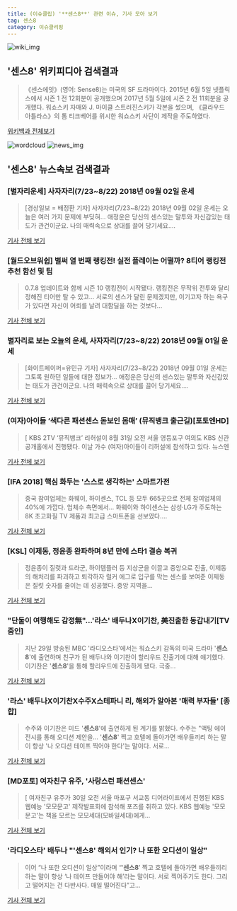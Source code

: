 ```yaml
---
title: (이슈클립) '**센스8**' 관련 이슈, 기사 모아 보기
tag: 센스8
category: 이슈클리핑
---
```

![wiki_img](https://user-images.githubusercontent.com/42597476/44503234-41136a80-a6d0-11e8-9071-6fc6418eafe4.png)
## **'**센스8**'** 위키피디아 검색결과
>《센스에잇》(영어: Sense8)는 미국의 SF 드라마이다. 2015년 6월 5일 넷플릭스에서 시즌 1 전 12회분이 공개했으며 2017년 5월 5일에 시즌 2 전 11회분을 공개했다. 워쇼스키 자매와 J. 마이클 스트러진스키가 각본을 썼으며, 《클라우드 아틀라스》의 톰 티크베어를 위시한 워쇼스키 사단이 제작을 주도하였다.

<a href="https://ko.wikipedia.org/wiki/센스8" target="_blank">위키백과 전체보기</a>

![wordcloud](https://s3.ap-northeast-2.amazonaws.com/lyrics101-wordcloud/2018-09-02-1535851024.png)
![news_img](https://user-images.githubusercontent.com/42597476/44507050-1206f400-a6e4-11e8-8d98-7ffbfebb353f.png)
## **'**센스8**'** 뉴스속보 검색결과
### [별자리운세] 사자자리(7/23~8/22) 2018년 09월 02일 운세

>[경상일보 = 배정환 기자] 사자자리(7/23~8/22) 2018년 09월 02일 운세는 오늘은 여러 가지 문제에 부딪혀... 애정운은 당신의 센스있는 말투와 자신감있는 태도가 관건이군요. 나의 매력속으로 상대를 끌어 당기세요....

<a href="http://www.ksilbo.co.kr/news/articleView.html?idxno=657041" target="_blank">기사 전체 보기</a>

### [월드오브워쉽] 벌써 열 번째 랭킹전! 실전 플레이는 어떨까? 8티어 랭킹전 추천 함선 및 팁

>0.7.8 업데이트와 함께 시즌 10 랭킹전이 시작됐다. 랭킹전은 무작위 전투와 달리 정해진 티어만 탈 수 있고... 서로의 센스가 달린 문제겠지만, 이기고자 하는 욕구가 있다면 자신이 어뢰를 날려 대함딜을 하는 것보다...

<a href="http://www.inven.co.kr/webzine/news/?news=206378&site=wows" target="_blank">기사 전체 보기</a>

### 별자리로 보는 오늘의 운세, 사자자리(7/23~8/22) 2018년 09월 01일 운세

>[화이트페이퍼=유민규 기자] 사자자리(7/23~8/22) 2018년 09월 01일 운세는 그토록 원하던 일들에 대한 정보가... 애정운은 당신의 센스있는 말투와 자신감있는 태도가 관건이군요. 나의 매력속으로 상대를 끌어 당기세요....

<a href="http://www.whitepaper.co.kr/news/articleView.html?idxno=112888" target="_blank">기사 전체 보기</a>

### (여자)아이들 ‘색다른 패션센스 돋보인 몸매’ (뮤직뱅크 출근길)[포토엔HD]

>[ KBS 2TV ‘뮤직뱅크’ 리허설이 8월 31일 오전 서울 영등포구 여의도 KBS 신관 공개홀에서 진행됐다. 이날 가수 (여자)아이들이 리허설에 참석하고 있다. 뉴스엔

<a href="http://www.newsen.com/news_view.php?uid=201808310850091510" target="_blank">기사 전체 보기</a>

### [IFA 2018] 핵심 화두는 '스스로 생각하는' 스마트가전

>중국 참여업체는 화웨이, 하이센스, TCL 등 모두 665곳으로 전체 참여업체의 40%에 가깝다. 업체수 측면에서... 화웨이와 하이센스는 삼성·LG가 주도하는 8K 초고화질 TV 제품과 최고급 스마트폰을 선보였다....

<a href="http://www.straightnews.co.kr/news/articleView.html?idxno=34602" target="_blank">기사 전체 보기</a>

### [KSL] 이제동, 정윤종 완파하며 8년 만에 스타1 결승 복귀

>정윤종이 질럿과 드라군, 하이템플러 등 지상군을 이끌고 중앙으로 진출, 이제동의 해처리를 파괴하고 퇴각하자 럴커 에그로 입구를 막는 센스를 보여준 이제동은 질럿 숫자를 줄이는 데 성공했다. 중앙 지역을...

<a href="http://www.dailyesports.com/view.php?ud=2018083020293934433cf949c6b9_27" target="_blank">기사 전체 보기</a>

### "단둘이 여행해도 감정無"…'라스' 배두나X이기찬, 美진출한 동갑내기[TV줌인]

>지난 29일 방송된 MBC '라디오스타'에서는 워쇼스키 감독의 미국 드라마 '**센스8**'에 출연하며 친구가 된 배두나와 이기찬이 할리우드 진출기에 대해 얘기했다. 이기찬은 '**센스8**'을 통해 할리우드에 진출하게 됐다. 극중...

<a href="http://www.tvreport.co.kr/?c=news&m=newsview&idx=1077152" target="_blank">기사 전체 보기</a>

### '라스' 배두나X이기찬X수주X스테파니 리, 해외가 알아본 '매력 부자들' [종합]

>수주와 이기찬은 미드 '**센스8**'에 출연하게 된 계기를 밝혔다. 수주는 "액팅 에이전시를 통해 오디션 제안을... '**센스8**' 찍고 호텔에 돌아가면 배우들끼리 하는 말이 항상 '나 오디션 테이프 찍어야 한다'는 말이다. 서로...

<a href="http://www.osen.co.kr/article/G1110977992" target="_blank">기사 전체 보기</a>

### [MD포토] 여자친구 유주, '사랑스런 패션센스'

>[ 여자친구 유주가 30일 오전 서울 마포구 서교동 디어라이프에서 진행된 KBS 웹예능 '모모문고' 제작발표회에 참석해 포즈를 취하고 있다. KBS 웹예능 '모모문고'는 책을 모르는 모모세대(모바일세대)에게...

<a href="http://www.mydaily.co.kr/new_yk/html/read.php?newsid=201808301204741436&ext=na" target="_blank">기사 전체 보기</a>

### '라디오스타' 배두나 "'**센스8**' 해외서 인기? 나 또한 오디션이 일상"

>이어 “나 또한 오디션이 일상”이라며 “‘**센스8**’ 찍고 호텔에 돌아가면 배우들끼리 하는 말이 항상 ‘나 테이프 만들어야 해’라는 말이다. 서로 찍어주기도 한다. 그리고 떨어지는 건 다반사다. 매일 떨어진다”고...

<a href="http://sports.hankooki.com/lpage/entv/201808/sp20180830104626136660.htm" target="_blank">기사 전체 보기</a>



